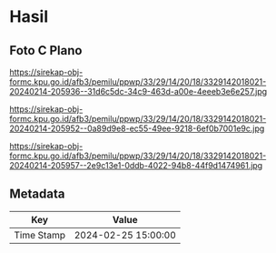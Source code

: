# Hasil

## Foto C Plano

https://sirekap-obj-formc.kpu.go.id/afb3/pemilu/ppwp/33/29/14/20/18/3329142018021-20240214-205936--31d6c5dc-34c9-463d-a00e-4eeeb3e6e257.jpg

https://sirekap-obj-formc.kpu.go.id/afb3/pemilu/ppwp/33/29/14/20/18/3329142018021-20240214-205952--0a89d9e8-ec55-49ee-9218-6ef0b7001e9c.jpg

https://sirekap-obj-formc.kpu.go.id/afb3/pemilu/ppwp/33/29/14/20/18/3329142018021-20240214-205957--2e9c13e1-0ddb-4022-94b8-44f9d1474961.jpg


## Metadata

| Key        | Value               |
| ---------- | ------------------- |
| Time Stamp | 2024-02-25 15:00:00 |



